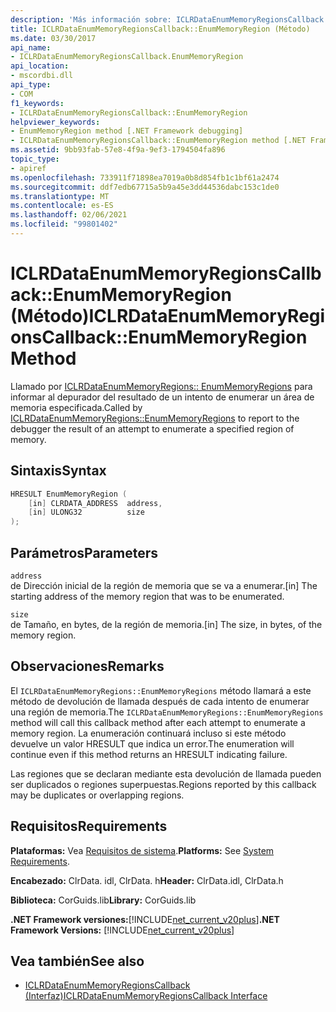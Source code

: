 ```yaml
---
description: 'Más información sobre: ICLRDataEnumMemoryRegionsCallback (:: Enummemoryregion ((método)'
title: ICLRDataEnumMemoryRegionsCallback::EnumMemoryRegion (Método)
ms.date: 03/30/2017
api_name:
- ICLRDataEnumMemoryRegionsCallback.EnumMemoryRegion
api_location:
- mscordbi.dll
api_type:
- COM
f1_keywords:
- ICLRDataEnumMemoryRegionsCallback::EnumMemoryRegion
helpviewer_keywords:
- EnumMemoryRegion method [.NET Framework debugging]
- ICLRDataEnumMemoryRegionsCallback::EnumMemoryRegion method [.NET Framework debugging]
ms.assetid: 9bb93fab-57e8-4f9a-9ef3-1794504fa896
topic_type:
- apiref
ms.openlocfilehash: 733911f71898ea7019a0b8d854fb1c1bf61a2474
ms.sourcegitcommit: ddf7edb67715a5b9a45e3dd44536dabc153c1de0
ms.translationtype: MT
ms.contentlocale: es-ES
ms.lasthandoff: 02/06/2021
ms.locfileid: "99801402"
---
```

# <a name="iclrdataenummemoryregionscallbackenummemoryregion-method"></a><span data-ttu-id="160d8-103">ICLRDataEnumMemoryRegionsCallback::EnumMemoryRegion (Método)</span><span class="sxs-lookup"><span data-stu-id="160d8-103">ICLRDataEnumMemoryRegionsCallback::EnumMemoryRegion Method</span></span>

<span data-ttu-id="160d8-104">Llamado por [ICLRDataEnumMemoryRegions:: EnumMemoryRegions](iclrdataenummemoryregions-enummemoryregions-method.md) para informar al depurador del resultado de un intento de enumerar un área de memoria especificada.</span><span class="sxs-lookup"><span data-stu-id="160d8-104">Called by [ICLRDataEnumMemoryRegions::EnumMemoryRegions](iclrdataenummemoryregions-enummemoryregions-method.md) to report to the debugger the result of an attempt to enumerate a specified region of memory.</span></span>  
  
## <a name="syntax"></a><span data-ttu-id="160d8-105">Sintaxis</span><span class="sxs-lookup"><span data-stu-id="160d8-105">Syntax</span></span>  
  
```cpp  
HRESULT EnumMemoryRegion (  
    [in] CLRDATA_ADDRESS  address,  
    [in] ULONG32          size  
);  
```  
  
## <a name="parameters"></a><span data-ttu-id="160d8-106">Parámetros</span><span class="sxs-lookup"><span data-stu-id="160d8-106">Parameters</span></span>  

 `address`  
 <span data-ttu-id="160d8-107">de Dirección inicial de la región de memoria que se va a enumerar.</span><span class="sxs-lookup"><span data-stu-id="160d8-107">[in] The starting address of the memory region that was to be enumerated.</span></span>  
  
 `size`  
 <span data-ttu-id="160d8-108">de Tamaño, en bytes, de la región de memoria.</span><span class="sxs-lookup"><span data-stu-id="160d8-108">[in] The size, in bytes, of the memory region.</span></span>  
  
## <a name="remarks"></a><span data-ttu-id="160d8-109">Observaciones</span><span class="sxs-lookup"><span data-stu-id="160d8-109">Remarks</span></span>  

 <span data-ttu-id="160d8-110">El `ICLRDataEnumMemoryRegions::EnumMemoryRegions` método llamará a este método de devolución de llamada después de cada intento de enumerar una región de memoria.</span><span class="sxs-lookup"><span data-stu-id="160d8-110">The `ICLRDataEnumMemoryRegions::EnumMemoryRegions` method will call this callback method after each attempt to enumerate a memory region.</span></span> <span data-ttu-id="160d8-111">La enumeración continuará incluso si este método devuelve un valor HRESULT que indica un error.</span><span class="sxs-lookup"><span data-stu-id="160d8-111">The enumeration will continue even if this method returns an HRESULT indicating failure.</span></span>  
  
 <span data-ttu-id="160d8-112">Las regiones que se declaran mediante esta devolución de llamada pueden ser duplicados o regiones superpuestas.</span><span class="sxs-lookup"><span data-stu-id="160d8-112">Regions reported by this callback may be duplicates or overlapping regions.</span></span>  
  
## <a name="requirements"></a><span data-ttu-id="160d8-113">Requisitos</span><span class="sxs-lookup"><span data-stu-id="160d8-113">Requirements</span></span>  

 <span data-ttu-id="160d8-114">**Plataformas:** Vea [Requisitos de sistema](../../get-started/system-requirements.md).</span><span class="sxs-lookup"><span data-stu-id="160d8-114">**Platforms:** See [System Requirements](../../get-started/system-requirements.md).</span></span>  
  
 <span data-ttu-id="160d8-115">**Encabezado:** ClrData. idl, ClrData. h</span><span class="sxs-lookup"><span data-stu-id="160d8-115">**Header:** ClrData.idl, ClrData.h</span></span>  
  
 <span data-ttu-id="160d8-116">**Biblioteca:** CorGuids.lib</span><span class="sxs-lookup"><span data-stu-id="160d8-116">**Library:** CorGuids.lib</span></span>  
  
 <span data-ttu-id="160d8-117">**.NET Framework versiones:**[!INCLUDE[net_current_v20plus](../../../../includes/net-current-v20plus-md.md)]</span><span class="sxs-lookup"><span data-stu-id="160d8-117">**.NET Framework Versions:** [!INCLUDE[net_current_v20plus](../../../../includes/net-current-v20plus-md.md)]</span></span>  
  
## <a name="see-also"></a><span data-ttu-id="160d8-118">Vea también</span><span class="sxs-lookup"><span data-stu-id="160d8-118">See also</span></span>

- [<span data-ttu-id="160d8-119">ICLRDataEnumMemoryRegionsCallback (Interfaz)</span><span class="sxs-lookup"><span data-stu-id="160d8-119">ICLRDataEnumMemoryRegionsCallback Interface</span></span>](iclrdataenummemoryregionscallback-interface.md)
